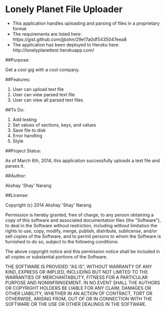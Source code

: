 # Lonely Planet File Uploader

<ul>
<li>This application handles uploading and parsing of files in a proprietary format</li>
<li>The requirements are listed here: https://gist.github.com/jjbohn/29e17a0df5435047eea8</li>
<li>The application has been deployed to Heroku here: http://lonelyplanettest.herokuapp.com/</li>
</ul>

##Purpose:

Get a cool gig with a cool company.

##Features:
<ol>
<li> User can upload text file</li>
<li> User can view parsed text file</li>
<li> User can view all parsed text files</li>
</ol>

##To Do:

<ol>
<li> Add testing</li>
<li> Set values of sections, keys, and values</li>
<li> Save file to disk</li>
<li> Error handling</li>
<li> Style</li>
</ol>

##Project Status:

As of March 6th, 2014, this application successfully uploads a text file and parses it.

##Author:

Akshay 'Shay' Narang

##License:

Copyright (c) 2014 Akshay 'Shay' Narang

Permission is hereby granted, free of charge, to any person obtaining a copy
of this software and associated documentation files (the "Software"), to deal
in the Software without restriction, including without limitation the rights
to use, copy, modify, merge, publish, distribute, sublicense, and/or sell
copies of the Software, and to permit persons to whom the Software is
furnished to do so, subject to the following conditions:

The above copyright notice and this permission notice shall be included in
all copies or substantial portions of the Software.

THE SOFTWARE IS PROVIDED "AS IS", WITHOUT WARRANTY OF ANY KIND, EXPRESS OR
IMPLIED, INCLUDING BUT NOT LIMITED TO THE WARRANTIES OF MERCHANTABILITY,
FITNESS FOR A PARTICULAR PURPOSE AND NONINFRINGEMENT. IN NO EVENT SHALL THE
AUTHORS OR COPYRIGHT HOLDERS BE LIABLE FOR ANY CLAIM, DAMAGES OR OTHER
LIABILITY, WHETHER IN AN ACTION OF CONTRACT, TORT OR OTHERWISE, ARISING FROM,
OUT OF OR IN CONNECTION WITH THE SOFTWARE OR THE USE OR OTHER DEALINGS IN
THE SOFTWARE.
